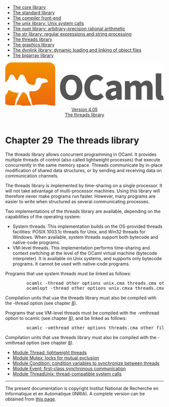 <!-- ((! set title Manual !)) ((! set documentation !)) ((! set manual !)) ((! set nobreadcrumb !)) -->
<div class="manual content"><ul class="part_menu"><li><a href="core.html">The core library</a></li><li><a href="stdlib.html">The standard library</a></li><li><a href="parsing.html">The compiler front-end</a></li><li><a href="libunix.html">The unix library: Unix system calls</a></li><li><a href="libnum.html">The num library: arbitrary-precision rational arithmetic</a></li><li><a href="libstr.html">The str library: regular expressions and string processing</a></li><li class="active"><a href="libthreads.html">The threads library</a></li><li><a href="libgraph.html">The graphics library</a></li><li><a href="libdynlink.html">The dynlink library: dynamic loading and linking of object files</a></li><li><a href="libbigarray.html">The bigarray library</a></li></ul><header><nav class="toc brand"><a class="brand" href="https://ocaml.org/"><img src="colour-logo-gray.svg" class="svg" alt="OCaml"></a></nav><nav class="toc"><div class="toc_version"><a href="/docs" id="version-select">Version 4.05</a></div><div class="toc_title"><a href="#">The threads library</a></div></nav></header>




<h1 class="chapter" id="sec535"><span>Chapter 29</span>&nbsp;&nbsp;The threads library</h1>
<p>
<a id="c:threads"></a></p><p>The <span class="c003">threads</span> library allows concurrent programming in OCaml.
It provides multiple threads of control (also called lightweight
processes) that execute concurrently in the same memory space. Threads
communicate by in-place modification of shared data structures, or by
sending and receiving data on communication channels.</p><p>The <span class="c003">threads</span> library is implemented by time-sharing on a single
processor. It will not take advantage of multi-processor machines.
Using this library will therefore never make programs run
faster. However, many programs are easier to write when structured as
several communicating processes.</p><p>Two implementations of the <span class="c003">threads</span> library are available, depending
on the capabilities of the operating system:
</p><ul class="itemize"><li class="li-itemize">
System threads. This implementation builds on the OS-provided threads
facilities: POSIX 1003.1c threads for Unix, and Win32 threads for
Windows. When available, system threads support both bytecode and
native-code programs.
</li><li class="li-itemize">VM-level threads. This implementation performs time-sharing and
context switching at the level of the OCaml virtual machine (bytecode
interpreter). It is available on Unix systems, and supports only
bytecode programs. It cannot be used with native-code programs.
</li></ul><p>
Programs that use system threads must be linked as follows:
</p><pre>        ocamlc -thread <span class="c009">other options</span> unix.cma threads.cma <span class="c009">other files</span>
        ocamlopt -thread <span class="c009">other options</span> unix.cmxa threads.cmxa <span class="c009">other files</span>
</pre><p>
Compilation units that use the <span class="c003">threads</span> library must also be compiled with
the <span class="c003">-thread</span> option (see chapter&nbsp;<a href="comp.html#c%3Acamlc">8</a>).</p><p>Programs that use VM-level threads must be compiled with the <span class="c003">-vmthread</span>
option to <span class="c003">ocamlc</span> (see chapter&nbsp;<a href="comp.html#c%3Acamlc">8</a>), and be linked as follows:
</p><pre>        ocamlc -vmthread <span class="c009">other options</span> threads.cma <span class="c009">other files</span>
</pre><p>
Compilation units that use <span class="c003">threads</span> library must also be compiled with
the <span class="c003">-vmthread</span> option (see chapter&nbsp;<a href="comp.html#c%3Acamlc">8</a>).</p><ul class="ftoc2"><li class="li-links">
<a href="../../api/4.05/Thread.html">Module <span class="c003">Thread</span>: lightweight threads</a>
</li><li class="li-links"><a href="../../api/4.05/Mutex.html">Module <span class="c003">Mutex</span>: locks for mutual exclusion</a>
</li><li class="li-links"><a href="../../api/4.05/Condition.html">Module <span class="c003">Condition</span>: condition variables to synchronize between threads</a>
</li><li class="li-links"><a href="../../api/4.05/Event.html">Module <span class="c003">Event</span>: first-class synchronous communication</a>
</li><li class="li-links"><a href="../../api/4.05/ThreadUnix.html">Module <span class="c003">ThreadUnix</span>: thread-compatible system calls</a>
</li></ul>
<hr>





<div class="copyright">The present documentation is copyright Institut National de Recherche en Informatique et en Automatique (INRIA). A complete version can be obtained from <a href="http://caml.inria.fr/pub/docs/manual-ocaml/">this page</a>.</div></div>